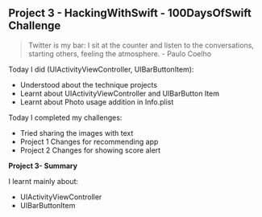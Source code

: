 ## Project 3 - HackingWithSwift - 100DaysOfSwift Challenge


> Twitter is my bar: I sit at the counter and listen to the conversations, starting others, feeling the atmosphere. - Paulo Coelho

Today I did (UIActivityViewController, UIBarButtonItem):

- Understood about the technique projects
- Learnt about UIActivityViewController and UIBarButton Item
- Learnt about Photo usage addition in Info.plist

Today I completed my challenges:

- Tried sharing the images with text
- Project 1 Changes for recommending app
- Project 2 Changes for showing score alert

**Project 3- Summary**

I learnt mainly about:

- UIActivityViewController
- UIBarButtonItem
